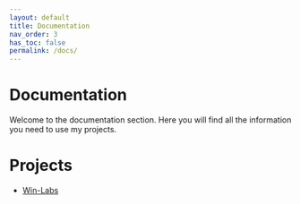 ```yaml
---
layout: default
title: Documentation
nav_order: 3
has_toc: false
permalink: /docs/
---
```


# Documentation

Welcome to the documentation section. Here you will find all the information you need to use my projects.


# Projects

- [Win-Labs](/docs/Win-Labs/)


